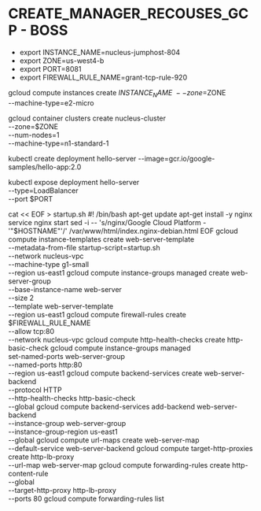 # CREATE_MANAGER_RECOUSES_GCP - BOSS 



- export INSTANCE_NAME=nucleus-jumphost-804
- export ZONE=us-west4-b
- export PORT=8081
- export FIREWALL_RULE_NAME=grant-tcp-rule-920




gcloud compute instances create $INSTANCE_NAME \
  --zone=$ZONE \
  --machine-type=e2-micro




gcloud container clusters create nucleus-cluster \
  --zone=$ZONE \
  --num-nodes=1 \
  --machine-type=n1-standard-1


kubectl create deployment hello-server --image=gcr.io/google-samples/hello-app:2.0

kubectl expose deployment hello-server \
--type=LoadBalancer \
--port $PORT


cat << EOF > startup.sh
#! /bin/bash
apt-get update
apt-get install -y nginx
service nginx start
sed -i -- 's/nginx/Google Cloud Platform - '"\$HOSTNAME"'/' /var/www/html/index.nginx-debian.html
EOF
gcloud compute instance-templates create web-server-template \
          --metadata-from-file startup-script=startup.sh \
          --network nucleus-vpc \
          --machine-type g1-small \
          --region us-east1
gcloud compute instance-groups managed create web-server-group \
          --base-instance-name web-server \
          --size 2 \
          --template web-server-template \
          --region us-east1
gcloud compute firewall-rules create $FIREWALL_RULE_NAME \
          --allow tcp:80 \
          --network nucleus-vpc
gcloud compute http-health-checks create http-basic-check
gcloud compute instance-groups managed \
          set-named-ports web-server-group \
          --named-ports http:80 \
          --region us-east1
gcloud compute backend-services create web-server-backend \
          --protocol HTTP \
          --http-health-checks http-basic-check \
          --global
gcloud compute backend-services add-backend web-server-backend \
          --instance-group web-server-group \
          --instance-group-region us-east1 \
          --global
gcloud compute url-maps create web-server-map \
          --default-service web-server-backend
gcloud compute target-http-proxies create http-lb-proxy \
          --url-map web-server-map
gcloud compute forwarding-rules create http-content-rule \
        --global \
        --target-http-proxy http-lb-proxy \
        --ports 80
gcloud compute forwarding-rules list
